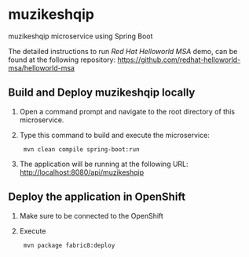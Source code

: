 # muzikeshqip
muzikeshqip microservice using Spring Boot

The detailed instructions to run *Red Hat Helloworld MSA* demo, can be found at the following repository: <https://github.com/redhat-helloworld-msa/helloworld-msa>


Build and Deploy muzikeshqip locally
----------------------------

1. Open a command prompt and navigate to the root directory of this microservice.
2. Type this command to build and execute the microservice:

        mvn clean compile spring-boot:run

3. The application will be running at the following URL: <http://localhost:8080/api/muzikeshqip>


Deploy the application in OpenShift
-----------------------------------

1. Make sure to be connected to the OpenShift
2. Execute

		mvn package fabric8:deploy

